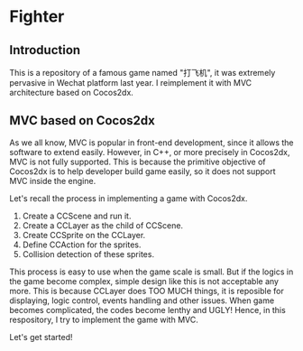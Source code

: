 Fighter
=======

## Introduction

This is a repository of a famous game named "打飞机", it was extremely pervasive in Wechat platform last year. I reimplement it with MVC architecture based on Cocos2dx.

## MVC based on Cocos2dx

As we all know, MVC is popular in front-end development, since it allows the software to extend easily. However, in C++, or more precisely in Cocos2dx, MVC is not fully supported. This is because the primitive objective of Cocos2dx is to help developer build game easily, so it does not support MVC inside the engine. 

Let's recall the process in implementing a game with Cocos2dx.

1. Create a CCScene and run it.
2. Create a CCLayer as the child of CCScene.
3. Create CCSprite on the CCLayer.
4. Define CCAction for the sprites.
5. Collision detection of these sprites.

This process is easy to use when the game scale is small. But if the logics in the game become complex, simple design like this is not acceptable any more. This is because CCLayer does TOO MUCH things, it is reposible for displaying, logic control, events handling and other issues. When game becomes complicated, the codes become lenthy and UGLY! Hence, in this respository, I try to implement the game with MVC.

Let's get started!

